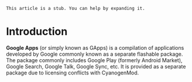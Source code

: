 `This article is a stub. You can help by expanding it.`

# Introduction #

**Google Apps** (or simply known as GApps) is a compilation of applications developed by Google commonly known as a separate flashable package. The package commonly includes Google Play (formerly Android Market), Google Search, Google Talk, Google Sync, etc. It is provided as a separate package due to licensing conflicts with CyanogenMod.